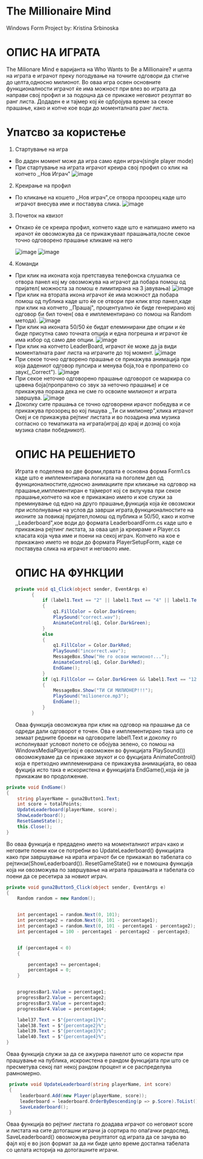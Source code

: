 # The Millionaire Mind
Windows Form Project by: Kristina Srbinoska
# ОПИС НА ИГРАТА
The Milionare Mind е варијанта на  Who Wants to Be a Millionaire? и целта на играта е играчот преку погодување на точните одговори да стигне до целта,односно милионот.
Во оваа игра освен основните функционалности играчот ќе има можност при влез во играта да направи свој профил и за подоцна да се прикаже неговиот резултат во ранг листа.
Додаден е и тајмер кој ќе одбројува време за секое прашање, како и копче кое води до моменталната ранг листа.
# Упатсво за користење
1. Стартување на игра
- Во даден момент може да игра само еден играч(single player mode)
- При стартување на играта играчот креира свој профил со клик на копчето ,,Нов Играч"
    ![image](https://github.com/user-attachments/assets/25201f54-fc0e-477f-91ec-8097f5c232e8)
2. Креирање на профил    
- По кликање на кошето ,,Нов играч",се отвора прозорец каде што играчот внесува име и поставува слика.
  ![image](https://github.com/user-attachments/assets/d227a15d-a6e1-4f61-86ef-9c96ee831ba7)
3. Почеток на квизот  
- Откако ќе се креира профил, копчето каде што е напишано името на ирачот ќе овозможува да се прикажуваат прашањата,после секое точно одговорено прашање кликаме на него
  
  ![image](https://github.com/user-attachments/assets/0cf8dd22-1241-4b84-a571-5bebff6696a7)
  ![image](https://github.com/user-attachments/assets/1522a2ef-8606-4247-b263-a40ba7b9f2fe)
4. Команди
- При клик на иконата која претставува телефонска слушалка се отвора панел кој му овозможува на играчот да побара помош од пријател( можноста за помош е лимитирана на 3 јавувања)
  ![image](https://github.com/user-attachments/assets/a809bd2d-0f98-4d9b-a3de-3ca3063b5116)
- При клик на  втората икона играчот ќе има можност да побара помош од публика каде што ќе се отвори при клик втор панел,каде при клик на копчето ,,Прашај", процентуално ќе биде генерирано кој одговор би бил точен( ова е имплементирано со помош на Random метода).
 ![image](https://github.com/user-attachments/assets/95834082-f889-48b2-b1a7-123021e18977)
- При клик на иконата 50/50 ќе бидат елеминирани две опции и ќе биде присутна само точната опција и една погрешна и играчот ќе има избор од само две опции.
   ![image](https://github.com/user-attachments/assets/2f85d8a1-fbe7-41d5-bdb6-8f852130f133)
- При клик на копчето LeaderBoard, играчот ќе може да ја види моменталната ранг листа на играчите до тој момент.
  ![image](https://github.com/user-attachments/assets/83d4f664-9cc7-44e1-8352-bd5b3c240eb4)
- При секое точно одгворено прашање се прикажува анимација при која дадениот одговор пулсира и менува боја,тоа е пропратено со звук(,,Correct").
 ![image](https://github.com/user-attachments/assets/f4760743-e3ab-4e4e-a54d-fc3f567ec67d)
- При секое неточно одговорено прашање одговорот се маркира со црвена боја(пропратено со звук за неточно прашање) и се прикажува порака дека не сме го освоиле милионот и играта завршува.
  ![image](https://github.com/user-attachments/assets/7e928c77-429d-4867-b411-5d4d04518543)
- Доколку сите прашања се точно одговорени ирачот победува и се прикажува прозорец во кој пишува ,,Ти си милионер",клика играчот Океј и се прикажува рејтинг листата и во позадина има музика согласно со тематиката на играта(играј до крај и дознај со која музика слави победникот).
  # ОПИС НА РЕШЕНИЕТО
  Играта е поделена во две форми,првата е основна форма Form1.cs каде што е имплементирана логиката на поголем дел од функционалностите,односно анимациите при кликање на одговор на прашање,имплементиран е тајмерот кој се вклучува при секое прашање,копчето на кое е прикажано името и кое служи за преминување од едно на друго прашање,функција која ќе овозможи при исполнување на услов да заврши играта,функционалностите на иконите за повикај пријател,помош од публика и 50/50, како и копче ,,Leaderboard",кое води до формата LeaderboardForm.cs каде што е прикажана рејтинг листата, за оваа цел ја креираме и Player.cs класата која чува име и поени на секој играч. Копчето на кое е прикажано името не води до формата PlayerSetupForm, каде се поставува слика на играчот и неговото име.
  # ОПИС НА ФУНКЦИИ
  ```csharp
  private void q1_Click(object sender, EventArgs e)
        {
            if (label1.Text == "2" || label1.Text == "4" || label1.Text == "7" || label1.Text == "9" || label1.Text == "12")
            {
                q1.FillColor = Color.DarkGreen;
                PlaySound("correct.wav");
                AnimateControl(q1, Color.DarkGreen);
            }
            else
            {
                q1.FillColor = Color.DarkRed;
                PlaySound("incorrect.wav");
                MessageBox.Show("Не го освои милионот...");
                AnimateControl(q1, Color.DarkRed);
                EndGame();
            }
            if (q1.FillColor == Color.DarkGreen && label1.Text == "12")
            {
                MessageBox.Show("ТИ СИ МИЛИОНЕР!!!");
                PlaySound("milionerce.mp3");
                EndGame();
            }
        }
  ```
  Оваа функција овозможува при клик на одговор на прашање да се одреди дали одговорот е точен. Ова е имплементирано така што се земаат редните броеви на одговорите label1.Text и доколку го исполнуваат условот полето се обојува зелено, со помош на  WindowsMediaPlayer(кој е овозможен во функцијата PlaySound()) овозможуваме да се прикаже звукот и со фукцијата AnimateControl() која е претходно имплеменирана се прикажува анимацијата, во оваа фукција исто така е искористена и функцијата EndGame(),која ќе ја прикажам во продолжение.
```csharp
private void EndGame()
{
    string playerName = guna2Button1.Text;
    int score = totalPoints;
    UpdateLeaderboard(playerName, score);
    ShowLeaderboard();
    ResetGameState();
    this.Close();
}
```
Во оваа функција е предадено името на моменталниот играч како и неговите поени кои се потребни во UpdateLeaderboard() функцијата како при завршување на ирата играчот би се прикажал во табелата со рејтинзи(ShowLeaderboard()).
ResetGameState() ни е помошна функција која ни овозможува по завршување на играта прашањата и табелата со поени да се ресетира за новиот играч.
```csharp
private void guna2Button5_Click(object sender, EventArgs e)
{
    Random random = new Random();


    int percentage1 = random.Next(0, 101);
    int percentage2 = random.Next(0, 101 - percentage1);
    int percentage3 = random.Next(0, 101 - percentage1 - percentage2);
    int percentage4 = 100 - percentage1 - percentage2 - percentage3;


    if (percentage4 < 0)
    {

        percentage3 += percentage4;
        percentage4 = 0;
    }


    progressBar1.Value = percentage1;
    progressBar2.Value = percentage2;
    progressBar3.Value = percentage3;
    progressBar4.Value = percentage4;

    label37.Text = $"{percentage1}%";
    label38.Text = $"{percentage2}%";
    label39.Text = $"{percentage3}%";
    label40.Text = $"{percentage4}%";
}
```
Оваа  функција служи за да се ажурира панелот што се користи при прашување на публика, искроистена е рандом функцијата при што се пресметува секој пат некој рандом процент и се распределува рамномерно.
```csharp
 private void UpdateLeaderboard(string playerName, int score)
 {
     leaderboard.Add(new Player(playerName, score));
     leaderboard = leaderboard.OrderByDescending(p => p.Score).ToList();
     SaveLeaderboard();
 }
```
Оваа функција  во рејтинг листата го доадава играчот со неговиот score и листата на сите дотогашни играчи ја сортира по опаѓачки редослед. SaveLeaderboard() овозможува  резултатот од играта да се зачува во фајл кој е во json формат за да ни биде цело време достапна табелата со целата историја на дотогашните играчи.





